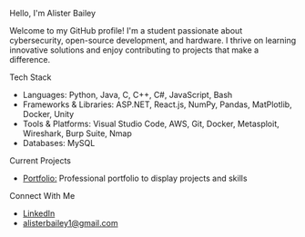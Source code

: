 Hello, I'm Alister Bailey

Welcome to my GitHub profile! I'm a student passionate about cybersecurity, open-source development, and hardware. I thrive on learning innovative solutions and enjoy contributing to projects that make a difference.

Tech Stack
  - Languages: Python, Java, C, C++, C#, JavaScript, Bash
  - Frameworks & Libraries: ASP.NET, React.js, NumPy, Pandas, MatPlotlib, Docker, Unity
  - Tools & Platforms: Visual Studio Code, AWS, Git, Docker, Metasploit, Wireshark, Burp Suite, Nmap
  - Databases: MySQL

Current Projects
  - <a href="https://github.com/AlisterBailey/Portfolio">Portfolio:</a> Professional portfolio to display projects and skills <br>

<!--
GitHub Stats


Featured Repositories

-->
Connect With Me <br>
  - <a href="https://www.linkedin.com/in/alister-bailey/">LinkedIn</a> <br>
  - <a href= "mailto:alisterbailey1@gmail.com">alisterbailey1@gmail.com</a> <br>
  <!-- - <a href="">Portfolio</a> <br> -->
